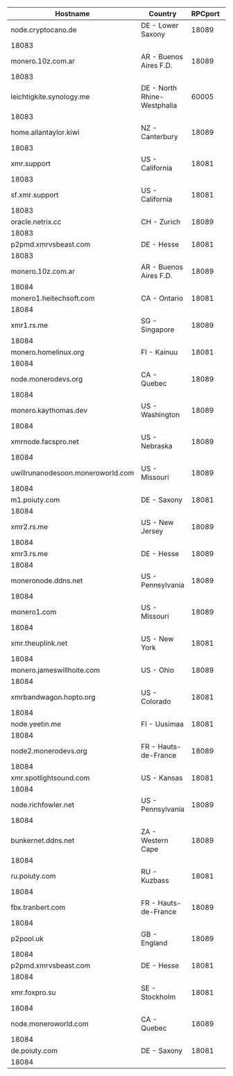 Hostname | Country | RPCport | P2Pport
--- | --- | --- | ---
node.cryptocano.de | DE - Lower Saxony | 18089
 | 18083
monero.10z.com.ar | AR - Buenos Aires F.D. | 18089
 | 18083
leichtigkite.synology.me | DE - North Rhine-Westphalia | 60005
 | 18083
home.allantaylor.kiwi | NZ - Canterbury | 18089
 | 18083
xmr.support | US - California | 18081
 | 18083
sf.xmr.support | US - California | 18081
 | 18083
oracle.netrix.cc | CH - Zurich | 18089
 | 18083
p2pmd.xmrvsbeast.com | DE - Hesse | 18081
 | 18083
monero.10z.com.ar | AR - Buenos Aires F.D. | 18089
 | 18084
monero1.heitechsoft.com | CA - Ontario | 18081
 | 18084
xmr1.rs.me | SG - Singapore | 18089
 | 18084
monero.homelinux.org | FI - Kainuu | 18081
 | 18084
node.monerodevs.org | CA - Quebec | 18089
 | 18084
monero.kaythomas.dev | US - Washington | 18089
 | 18084
xmrnode.facspro.net | US - Nebraska | 18089
 | 18084
uwillrunanodesoon.moneroworld.com | US - Missouri | 18089
 | 18084
m1.poiuty.com | DE - Saxony | 18081
 | 18084
xmr2.rs.me | US - New Jersey | 18089
 | 18084
xmr3.rs.me | DE - Hesse | 18089
 | 18084
moneronode.ddns.net | US - Pennsylvania | 18089
 | 18084
monero1.com | US - Missouri | 18089
 | 18084
xmr.theuplink.net | US - New York | 18081
 | 18084
monero.jameswillhoite.com | US - Ohio | 18089
 | 18084
xmrbandwagon.hopto.org | US - Colorado | 18081
 | 18084
node.yeetin.me | FI - Uusimaa | 18081
 | 18084
node2.monerodevs.org | FR - Hauts-de-France | 18089
 | 18084
xmr.spotlightsound.com | US - Kansas | 18081
 | 18084
node.richfowler.net | US - Pennsylvania | 18089
 | 18084
bunkernet.ddns.net | ZA - Western Cape | 18089
 | 18084
ru.poiuty.com | RU - Kuzbass | 18081
 | 18084
fbx.tranbert.com | FR - Hauts-de-France | 18089
 | 18084
p2pool.uk | GB - England | 18089
 | 18084
p2pmd.xmrvsbeast.com | DE - Hesse | 18081
 | 18084
xmr.foxpro.su | SE - Stockholm | 18081
 | 18084
node.moneroworld.com | CA - Quebec | 18089
 | 18084
de.poiuty.com | DE - Saxony | 18081
 | 18084
